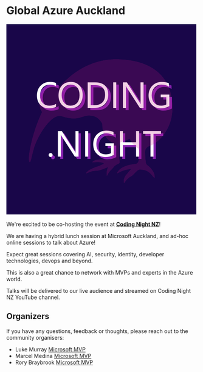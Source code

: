 # Global Azure Auckland

![Global Azure Auckland](logo.png)

We're excited to be co-hosting the event at **[Coding Night NZ](https://www.meetup.com/coding-night-nz/)**!

We are having a hybrid lunch session at Microsoft Auckland, and ad-hoc online sessions to talk about Azure!

Expect great sessions covering AI, security, identity, developer technologies, devops and beyond.

This is also a great chance to network with MVPs and experts in the Azure world.

Talks will be delivered to our live audience and streamed on Coding Night NZ YouTube channel.

## Organizers

If you have any questions, feedback or thoughts, please reach out to the community organisers:

* Luke Murray [Microsoft MVP](https://mvp.microsoft.com/en-us/PublicProfile/5004796)
* Marcel Medina [Microsoft MVP](https://mvp.microsoft.com/en-us/PublicProfile/5005172)
* Rory Braybrook [Microsoft MVP](https://mvp.microsoft.com/en-us/PublicProfile/5003445)
